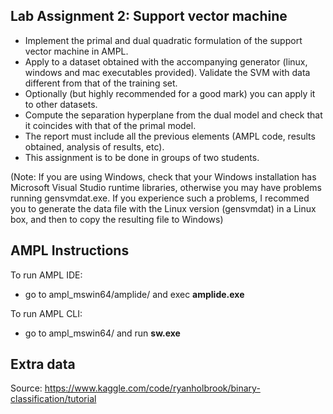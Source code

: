 ## Lab Assignment 2: Support vector machine

- Implement the primal and dual quadratic formulation of the support vector machine in AMPL.
- Apply to a dataset obtained with the accompanying generator  (linux, windows and mac executables provided). Validate the SVM with data different from that of the training set.
- Optionally (but highly recommended for a good mark) you can apply it to other datasets.
- Compute the separation hyperplane from the dual model and check that it coincides with that of the primal model.
- The report must include all the previous elements (AMPL code, results obtained, analysis of results, etc).
- This assignment is to be done in groups of two students. 

(Note: If you are using Windows, check that your Windows installation has Microsoft Visual Studio runtime libraries, otherwise you may have problems running gensvmdat.exe. If you experience such a problems, I recommed you to generate the data file with the Linux version (gensvmdat) in a Linux box, and then to copy the resulting file to Windows)

## AMPL Instructions

To run AMPL IDE:
- go to ampl_mswin64/amplide/ and exec **amplide.exe**

To run AMPL CLI:
- go to ampl_mswin64/ and run **sw.exe**

## Extra data

Source: https://www.kaggle.com/code/ryanholbrook/binary-classification/tutorial